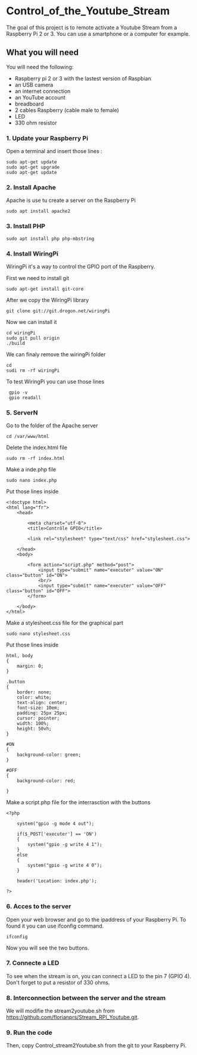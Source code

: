 # Control_of_the_Youtube_Stream

The goal of this project is to remote activate a Youtube Stream from a Raspberry Pi 2 or 3. You can use a smartphone or a computer for example.


## What you will need 

You will need the following: 

- Raspberry pi 2 or 3 with the lastest version of Raspbian
- an USB camera
- an internet connection
- an YouTube account
- breadboard
- 2 cables Raspberry (cable male to female)
- LED
- 330 ohm resistor

### 1. Update your Raspberry Pi

Open a terminal and insert those lines : 

```
sudo apt-get update 
sudo apt-get upgrade
sudo apt-get update
```

### 2. Install Apache

Apache is use tu create a server on the Raspberry Pi

```
sudo apt install apache2
```

### 3. Install PHP



```
sudo apt install php php-mbstring
```

### 4. Install WiringPi

WiringPi it's a way to control the GPIO port of the Raspberry.

First we need to install git

``` 
sudo apt-get install git-core
```

After we copy the WiringPi library 

```
git clone git://git.drogon.net/wiringPi
```

Now we can install it

```
cd wiringPi
sudo git pull origin
./build
```

We can finaly remove the wiringPi folder 
```
cd 
sudi rm -rf wiringPi
```

To test WiringPi you can use those lines

```
 gpio -v
 gpio readall
```

### 5. ServerN

Go to the folder of the Apache server

```
cd /var/www/html
```

Delete the index.html file

```
sudo rm -rf index.html
```

Make a inde.php file

```
sudo nano index.php
```

Put those lines inside

```
<!doctype html>
<html lang="fr">
    <head>
        
        <meta charset="utf-8">
        <title>Contrôle GPIO</title>
        
        <link rel="stylesheet" type="text/css" href="stylesheet.css">
        
    </head>
    <body>
        
        <form action="script.php" method="post">
            <input type="submit" name="executer" value="ON" class="button" id="ON">
            <br/>
            <input type="submit" name="executer" value="OFF" class="button" id="OFF">
        </form>
        
    </body>
</html>
```

Make a stylesheet.css file for the graphical part

```
sudo nano stylesheet.css
```

Put those lines inside

```
html, body
{
    margin: 0;
}

.button 
{
    border: none;
    color: white;
    text-align: center;
    font-size: 10em;
    padding: 25px 25px;
    cursor: pointer;
    width: 100%;
    height: 50vh;
}

#ON
{
    background-color: green;
}

#OFF
{
    background-color: red;
    
}
```


Make a script.php file for the interrasction with the buttons

```
<?php

    system("gpio -g mode 4 out");
    
    if($_POST['executer'] == 'ON')
    {
        system("gpio -g write 4 1");
    }
    else
    {
        system("gpio -g write 4 0");
    }

    header('Location: index.php');
    
?>
```

### 6. Acces to the server

Open your web browser and go to the ipaddress of your Raspberry Pi.
To found it you can use ifconfig command.

```
ifconfig
```

Now you will see the two buttons. 

### 7. Connecte a LED

To see when the stream is on, you can connect a LED to the pin 7 (GPIO 4). Don't forget to put a resistor of 330 ohms. 

### 8. Interconnection between the server and the stream 

We will modifie the stream2youtube.sh from https://github.com/florianprs/Stream_RPI_Youtube.git.

### 9. Run the code

Then, copy Control_stream2Youtube.sh from the git to your Raspberry Pi. 
